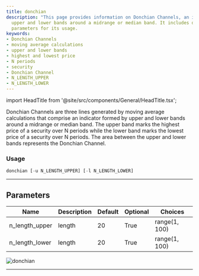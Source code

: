 ```yaml
---
title: donchian
description: "This page provides information on Donchian Channels, an indicator comprising"
  upper and lower bands around a midrange or median band. It includes details of the
  parameters for its usage.
keywords:
- Donchian Channels
- moving average calculations
- upper and lower bands
- highest and lowest price
- N periods
- security
- Donchian Channel
- N_LENGTH_UPPER
- N_LENGTH_LOWER
---
```


import HeadTitle from '@site/src/components/General/HeadTitle.tsx';

<HeadTitle title="crypto/ta/donchian - Reference | OpenBB Terminal Docs" />

Donchian Channels are three lines generated by moving average calculations that comprise an indicator formed by upper and lower bands around a midrange or median band. The upper band marks the highest price of a security over N periods while the lower band marks the lowest price of a security over N periods. The area between the upper and lower bands represents the Donchian Channel.

### Usage

```python
donchian [-u N_LENGTH_UPPER] [-l N_LENGTH_LOWER]
```

---

## Parameters

| Name | Description | Default | Optional | Choices |
| ---- | ----------- | ------- | -------- | ------- |
| n_length_upper | length | 20 | True | range(1, 100) |
| n_length_lower | length | 20 | True | range(1, 100) |

![donchian](https://user-images.githubusercontent.com/46355364/154310472-6cd5805f-b87f-4668-85a1-3e5dd7267848.png)

---
